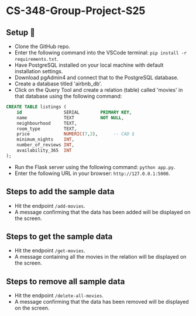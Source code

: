 # CS-348-Group-Project-S25
## Setup 🔧
- Clone the GitHub repo.
- Enter the following command into the VSCode terminal: `pip install -r requirements.txt`.
- Have PostgreSQL installed on your local machine with default installation settings.
- Download pgAdmin4 and connect that to the PostgreSQL database.
- Create a database titled 'airbnb_db'.
- Click on the Query Tool and create a relation (table) called 'movies' in that database using the following command:
```SQL
CREATE TABLE listings (
    id                SERIAL        PRIMARY KEY,
    name              TEXT          NOT NULL,
    neighbourhood     TEXT,
    room_type         TEXT,
    price             NUMERIC(7,2),      -- CAD $
    minimum_nights    INT,
    number_of_reviews INT,
    availability_365  INT
);
```
- Run the Flask server using the following command: `python app.py`.
- Enter the following URL in your browser: `http://127.0.0.1:5000`.

## Steps to add the sample data
- Hit the endpoint `/add-movies`.
- A message confirming that the data has been added will be displayed on the screen.

## Steps to get the sample data
- Hit the endpoint `/get-movies`.
- A message containing all the movies in the relation will be displayed on the screen.

## Steps to remove all sample data
- Hit the endpoint `/delete-all-movies`.
- A message confirming that the data has been removed will be displayed on the screen.
